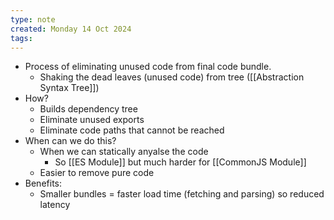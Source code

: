 ```yaml
---
type: note
created: Monday 14 Oct 2024
tags: 
---
```

- Process of eliminating unused code from final code bundle.
	- Shaking the dead leaves (unused code) from tree ([[Abstraction Syntax Tree]])
- How?
	- Builds dependency tree
	- Eliminate unused exports 
	- Eliminate code paths that cannot be reached
- When can we do this?
	- When we can statically anyalse the code
		- So [[ES Module]] but much harder for [[CommonJS Module]]
	- Easier to remove pure code
-  Benefits:
	- Smaller bundles = faster load time (fetching and parsing) so reduced latency
